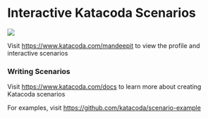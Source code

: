 # Interactive Katacoda Scenarios

[![](http://shields.katacoda.com/katacoda/mandeepit/count.svg)](https://www.katacoda.com/mandeepit "Get your profile on Katacoda.com")

Visit https://www.katacoda.com/mandeepit to view the profile and interactive scenarios

### Writing Scenarios
Visit https://www.katacoda.com/docs to learn more about creating Katacoda scenarios

For examples, visit https://github.com/katacoda/scenario-example

